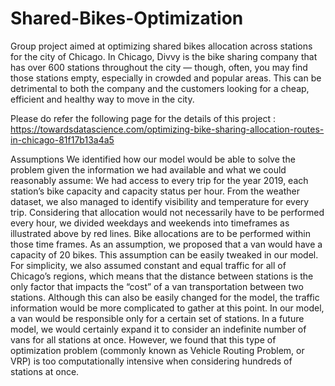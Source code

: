 # Shared-Bikes-Optimization
Group project aimed at optimizing shared bikes allocation across stations for the city of Chicago.
In Chicago, Divvy is the bike sharing company that has over 600 stations throughout the city — though, often, you may find those stations empty, especially in crowded and popular areas. This can be detrimental to both the company and the customers looking for a cheap, efficient and healthy way to move in the city.

Please do refer the following page for the details of this project :
https://towardsdatascience.com/optimizing-bike-sharing-allocation-routes-in-chicago-81f17b13a4a5

Assumptions
We identified how our model would be able to solve the problem given the information we had available and what we could reasonably assume:
We had access to every trip for the year 2019, each station’s bike capacity and capacity status per hour. From the weather dataset, we also managed to identify visibility and temperature for every trip.
Considering that allocation would not necessarily have to be performed every hour, we divided weekdays and weekends into timeframes as illustrated above by red lines. Bike allocations are to be performed within those time frames.
As an assumption, we proposed that a van would have a capacity of 20 bikes. This assumption can be easily tweaked in our model.
For simplicity, we also assumed constant and equal traffic for all of Chicago’s regions, which means that the distance between stations is the only factor that impacts the “cost” of a van transportation between two stations. Although this can also be easily changed for the model, the traffic information would be more complicated to gather at this point.
In our model, a van would be responsible only for a certain set of stations. In a future model, we would certainly expand it to consider an indefinite number of vans for all stations at once. However, we found that this type of optimization problem (commonly known as Vehicle Routing Problem, or VRP) is too computationally intensive when considering hundreds of stations at once.


